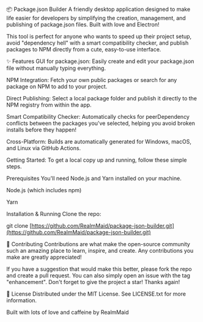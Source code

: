 📦 Package.json Builder
A friendly desktop application designed to make life easier for developers by simplifying the creation, management, and publishing of package.json files. Built with love and Electron!

This tool is perfect for anyone who wants to speed up their project setup, avoid "dependency hell" with a smart compatibility checker, and publish packages to NPM directly from a cute, easy-to-use interface.


✨ Features
GUI for package.json: Easily create and edit your package.json file without manually typing everything.

NPM Integration: Fetch your own public packages or search for any package on NPM to add to your project.

Direct Publishing: Select a local package folder and publish it directly to the NPM registry from within the app.

Smart Compatibility Checker: Automatically checks for peerDependency conflicts between the packages you've selected, helping you avoid broken installs before they happen!

Cross-Platform: Builds are automatically generated for Windows, macOS, and Linux via GitHub Actions.

Getting Started:
To get a local copy up and running, follow these simple steps.

Prerequisites
You'll need Node.js and Yarn installed on your machine.

Node.js (which includes npm)

Yarn

Installation & Running
Clone the repo:

git clone [https://github.com/RealmMaid/package-json-builder.git](https://github.com/RealmMaid/package-json-builder.git)

💖 Contributing
Contributions are what make the open-source community such an amazing place to learn, inspire, and create. Any contributions you make are greatly appreciated!

If you have a suggestion that would make this better, please fork the repo and create a pull request. You can also simply open an issue with the tag "enhancement". Don't forget to give the project a star! Thanks again!

📜 License
Distributed under the MIT License. See LICENSE.txt for more information.

Built with lots of love and caffeine by RealmMaid